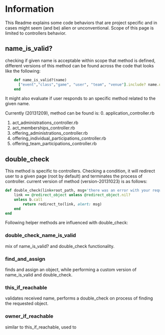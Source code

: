 # Information

This Readme explains some code behaviors that are project specific and in cases might seem (and be) alien or unconventional.
Scope of this page is limited to controllers behavior.

## name_is_valid?

checking if given name is acceptable within scope that method is defined, different versions of this method can be found across the code that looks like the following:

```ruby
	def name_is_valid?(name)
	  ["event","class","game", "user", "team", "venue"].include? name.underscore
	end
```
It might also evaluate if user responds to an specific method related to the given name.

Currently (20131209), method can be found is:
0.	application_controller.rb
1.	act_administrations_controller.rb
2.	act_memberships_controller.rb
3.	offering_administrations_controller.rb
4.	offering_individual_participations_controller.rb
5.	offering_team_participations_controller.rb


## double_check

This method is specific to controllers. Checking a condition, it will redirect user to a given page (root by default) and terminates the process of controller. 
current version of method (version-20131023) is as follows:

```ruby
def double_check(link=root_path, msg='there was an error with your request', &b)
	link == @redirect_object unless @redirect_object.nil?
	unless b.call
		return redirect_to(link, alert: msg)
	end
end
```
Following helper methods are influenced with double_check:

### double_check_name_is_valid

mix of name_is_valid? and double_check functionality.

### find_and_assign

finds and assign an object, while performing a custom version of name_is_valid and double_check.

### this_if_reachable

validates received name, performs a double_check on process of finding the requested object.

### owner_if_reachable

similar to this_if_reachable, used to 